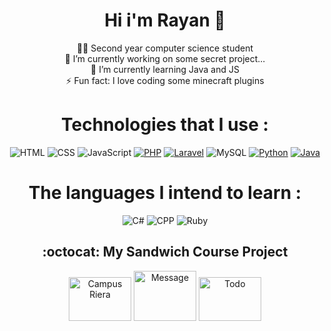 <div align="center"><h1> Hi i'm Rayan 👹</h1></div>

<div align="center">
     👨‍🎓 Second year computer science student <br>
     🔭 I’m currently working on some secret project... <br>
     🌱 I’m currently learning Java and JS <br>
     ⚡ Fun fact: I love coding some minecraft plugins <br>     
</div>

<div align="center"><h1> Technologies that I use : </h1></div>

<div align="center">
     <img alt="HTML" src="https://img.shields.io/badge/html5-%23E34F26.svg?style=for-the-badge&logo=html5&logoColor=white">
     <img alt="CSS" src="https://img.shields.io/badge/css3-%231572B6.svg?style=for-the-badge&logo=css3&logoColor=white">
     <img alt="JavaScript" src="https://img.shields.io/badge/javascript-%23323330.svg?style=for-the-badge&logo=javascript&logoColor=%23F7DF1E">
     <a href="https://github.com/stars/Natsu04499/lists/php-html-css" target="_blank"><img alt="PHP" src="https://img.shields.io/badge/php-%23777BB4.svg?style=for-the-badge&logo=php&logoColor=white"></a>
     <a href="https://github.com/stars/Natsu04499/lists/laravel" target="_blank"><img alt="Laravel" src="https://img.shields.io/badge/laravel-%23FF2D20.svg?style=for-the-badge&logo=laravel&logoColor=white"></a>
     <img alt="MySQL" src="https://img.shields.io/badge/mysql-%2300f.svg?style=for-the-badge&logo=mysql&logoColor=white">
     <a href="https://github.com/stars/Natsu04499/lists/python" target="_blank"><img alt="Python" src="https://img.shields.io/badge/python-3670A0?style=for-the-badge&logo=python&logoColor=ffdd54"></a>
     <a href="https://github.com/stars/Natsu04499/lists/java"><img alt="Java" src="https://img.shields.io/badge/java-%23ED8B00.svg?style=for-the-badge&logo=java&logoColor=white"></a>
</div>
    

<div align="center"><h1> The languages I intend to learn : </h1></div>

 <div align="center">
     <img alt="C#" src="https://img.shields.io/badge/c%23-%23239120.svg?style=for-the-badge&logo=c-sharp&logoColor=white">
     <img alt="CPP" src="https://img.shields.io/badge/c++-%2300599C.svg?style=for-the-badge&logo=c%2B%2B&logoColor=white">
     <img alt="Ruby" src="https://img.shields.io/badge/ruby-%23CC342D.svg?style=for-the-badge&logo=ruby&logoColor=white">
</div>


<div align="center"><h2> :octocat: My Sandwich Course Project </h2></div>

<div align="center">
     <a href="https://campus-riera.com" target="_blank"><img alt="Campus Riera" src="https://scontent-mrs2-1.xx.fbcdn.net/v/t39.30808-6/247693622_1570084770004028_3442177761391256939_n.png?_nc_cat=100&ccb=1-7&_nc_sid=09cbfe&_nc_ohc=NSQJngJk6XUAX8ZY_nI&_nc_ht=scontent-mrs2-1.xx&oh=00_AfAiGdFabnyenhKR-bTGPjDyxgPP_IImBPOfrRWwohqk-g&oe=63C48F22" width="100" height="70"></a>
     <a href="https://campus-riera.com/extranet/message.php" target="_blank"><img alt="Message" src="https://www.webgazelle.net/scripts/files/5f897cfd5c24a5.68503310/picto-messagerie-interne-2-1.png" width="100" height="80"></a>
     <a href="https://campus-riera.com/extranet/hometest.php" target="_blank"><img alt="Todo" src="https://m.media-amazon.com/images/I/31RvOPlfH7L.png" width="100" height="70"></a>
</div>

<!-- <div align="center"><h2> :octocat: My Github Statistics </h2></div>
<br>
  <a href="https://github.com/Natsu04499">
    <div align="center">
        <img src="https://github-readme-stats.vercel.app/api/top-langs/?username=Natsu04499&layout=compact&theme=dark" />
        <img src="https://github-readme-stats.vercel.app/api?username=Natsu04499&show_icons=true&theme=dark&line_height=28&count_private=true&include_all_commits=true" alt="Natsu04499 @ Github stats"/>
    </div>
</a> -->
